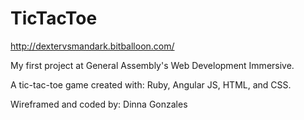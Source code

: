 TicTacToe
=========
http://dextervsmandark.bitballoon.com/

My first project at General Assembly's Web Development Immersive.

A tic-tac-toe game created with:
  Ruby,
  Angular JS,
  HTML, and
  CSS.

Wireframed and coded by: Dinna Gonzales
